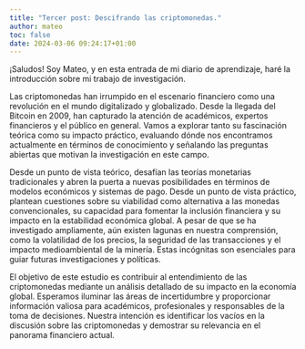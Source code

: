 ```yaml
---
title: "Tercer post: Descifrando las criptomonedas."
author: mateo
toc: false
date: 2024-03-06 09:24:17+01:00
---
```



¡Saludos! Soy Mateo, y en esta entrada de mi diario de aprendizaje, haré la introducción sobre mi trabajo de investigación.

Las criptomonedas han irrumpido en el escenario financiero como una revolución en el mundo digitalizado y globalizado. Desde la llegada del Bitcoin en 2009, han capturado la atención de académicos, expertos financieros y el público en general. Vamos a explorar tanto su fascinación teórica como su impacto práctico, evaluando dónde nos encontramos actualmente en términos de conocimiento y señalando las preguntas abiertas que motivan la investigación en este campo.

Desde un punto de vista teórico, desafían las teorías monetarias tradicionales y abren la puerta a nuevas posibilidades en términos de modelos económicos y sistemas de pago. Desde un punto de vista práctico, plantean cuestiones sobre su viabilidad como alternativa a las monedas convencionales, su capacidad para fomentar la inclusión financiera y su impacto en la estabilidad económica global. A pesar de que se ha investigado ampliamente, aún existen lagunas en nuestra comprensión, como la volatilidad de los precios, la seguridad de las transacciones y el impacto medioambiental de la minería. Estas incógnitas son esenciales para guiar futuras investigaciones y políticas.

El objetivo de este estudio es contribuir al entendimiento de las criptomonedas mediante un análisis detallado de su impacto en la economía global. Esperamos iluminar las áreas de incertidumbre y proporcionar información valiosa para académicos, profesionales y responsables de la toma de decisiones. Nuestra intención es identificar los vacíos en la discusión sobre las criptomonedas y demostrar su relevancia en el panorama financiero actual.
